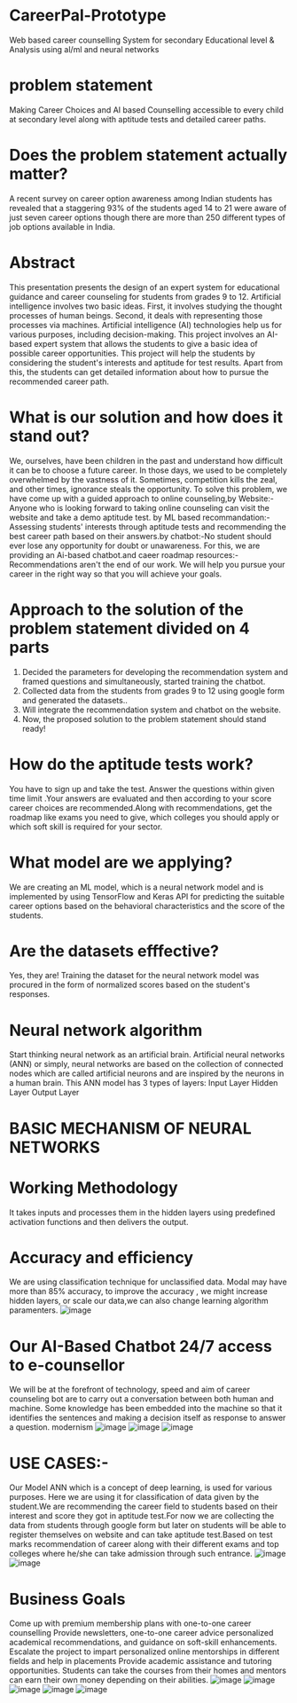 # CareerPal-Prototype
Web based career counselling System for secondary Educational level  &amp; Analysis using al/ml and neural networks
# problem statement
Making Career Choices and AI based Counselling accessible to every child at secondary level along with aptitude tests and detailed career paths.
# Does the problem statement actually matter?
A recent survey on career option awareness among Indian students has revealed that a staggering 93% of the students aged 14 to 21 were aware of just seven career options though there are more than 250 different types of job options available in India.
# Abstract
This presentation presents the design of an expert system for educational guidance and career counseling for students from grades 9 to 12. Artificial intelligence involves two basic ideas. First, it involves studying the thought processes of human beings. Second, it deals with representing those processes via machines. Artificial intelligence (AI) technologies help us for various purposes, including decision-making. This project involves an AI-based expert system that allows the students to give a basic idea of possible career opportunities. This project will help the students by considering the student's interests and aptitude for test results. Apart from this, the students can get detailed information about how to pursue the recommended career path.
# What is our solution and how does it stand out?
We, ourselves, have been children in the past and understand how difficult it can be to choose a future career. In those days, we used to be completely overwhelmed by the vastness of it. Sometimes, competition kills the zeal, and other times, ignorance steals the opportunity. To solve this problem, we have come up with a guided approach to online counseling,by Website:- Anyone who is looking forward to taking online counseling can visit the website and take a demo aptitude test.
by ML based recommandation:-Assessing students' interests through aptitude tests and recommending the best career path based on their answers.by chatbot:-No student should ever lose any opportunity for doubt or unawareness. For this, we are providing an Ai-based chatbot.and caeer roadmap resources:- Recommendations aren't the end of our work. We will help you pursue your career in the right way so that you will achieve your goals.

# Approach to the solution of the problem statement divided on 4 parts
1. Decided the parameters for developing the recommendation system and framed questions and simultaneously, started training the chatbot.
2. Collected data from the students from grades 9 to 12 using google form and generated the datasets..
3. Will integrate the recommendation system and chatbot on the website.
4. Now, the proposed solution to the problem statement should stand ready!

# How do the aptitude tests work?
You have to sign up and take the test. Answer the questions within given time limit .Your answers are evaluated and then according to your score career choices are recommended.Along with recommendations, get the roadmap like exams you need to give, which colleges you should apply or which soft skill is required for your sector.
 # What model are we applying?
 
We are creating an ML model, which is a neural network model and is implemented by using TensorFlow and Keras API for predicting the suitable career options based on the behavioral characteristics and the score of the students.


# Are the datasets efffective?
Yes, they are! Training the dataset for the neural network model was procured in the form of normalized scores based on the student's responses.
# Neural network algorithm
 Start thinking neural network as an artificial brain. Artificial neural networks (ANN) or simply, neural networks are based on the collection of connected nodes which are called artificial neurons and are inspired by the neurons in a human brain. This ANN model has 3 types of layers:
 Input Layer
Hidden Layer
Output Layer

# BASIC MECHANISM OF NEURAL NETWORKS
# Working Methodology
It takes inputs and processes them in the hidden layers using predefined activation functions and then delivers the output.
# Accuracy and efficiency
We are using classification technique for unclassified data. Modal may have more than 85% accuracy, to improve the accuracy , we might increase hidden layers, or scale our data,we can also change learning algorithm paramenters.
![image](https://user-images.githubusercontent.com/80194324/163514040-0ceedc64-3a5e-4f97-8428-ffea3770275f.png)

# Our AI-Based Chatbot 24/7 access to e-counsellor
We will be at the forefront of technology, 
speed and aim of career counseling bot are to carry out a conversation between both human and machine. Some knowledge has been embedded into the machine so that it identifies the sentences and making a decision itself as response to answer a question. modernism
![image](https://user-images.githubusercontent.com/80194324/163514081-d44b0252-bb23-4988-8d99-2ebc4d42337c.png)
![image](https://user-images.githubusercontent.com/80194324/163514115-736581e0-4bd9-42bd-91ac-eae2e48aff06.png)
![image](https://user-images.githubusercontent.com/80194324/163514141-53465f97-2a8d-4182-a706-eb90c7cf8868.png)
# USE CASES:-
Our Model ANN which is a concept of deep learning, is used for various purposes.
Here we are using it for classification of data given by the student.We are recommending the career field to students based on their interest and score they got in aptitude test.For now we are collecting the data from students through google form but later on students will be able to register themselves on website and can take aptitude test.Based on test marks recommendation of career along with their different exams and top colleges where he/she can take admission through such entrance.
![image](https://user-images.githubusercontent.com/80194324/163514243-420f1421-d6a8-43b9-84aa-24d7156c2d5e.png)
![image](https://user-images.githubusercontent.com/80194324/163514281-67a96dce-34c0-454e-b5b9-7e892d62ee7d.png)
# Business Goals
Come up with premium membership plans with one-to-one career counselling
Provide newsletters, one-to-one career advice personalized academical recommendations, and guidance on soft-skill enhancements.
Escalate the project to impart personalized online mentorships in different fields and help in placements
Provide academic assistance and tutoring opportunities. Students can take the courses from their homes and mentors can earn their own money depending on their abilities.
![image](https://user-images.githubusercontent.com/80194324/163514371-f310b572-bdd4-4603-8107-545f0d643f21.png)
![image](https://user-images.githubusercontent.com/80194324/163514399-d6c8453b-e8ac-4613-9eab-fe83c9f5ef11.png)
![image](https://user-images.githubusercontent.com/80194324/163514421-393d524a-b531-4027-a614-7b4ef89ed686.png)
![image](https://user-images.githubusercontent.com/80194324/163514444-dd3b76d7-bbb7-4539-86df-c77ed6086779.png)
![image](https://user-images.githubusercontent.com/80194324/163514472-8f5a086d-f147-45b9-9619-4a64fcad3149.png)










